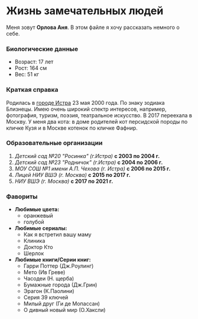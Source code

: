 # Жизнь замечательных людей
Меня зовут **Орлова Аня**. В этом файле я хочу рассказать немного о себе.

### Биологические данные
+ Возраст: 17 лет
+ Рост: 164 см
+ Вес: 51 кг

### Краткая справка
Родилась в [городе Истра](http://xn----8sbhecdy1bk6ak6azk.xn--p1ai/%D0%98%D1%81%D1%82%D1%80%D0%B0) 23 мая 2000 года. По знаку зодиака Близнецы. Имею очень широкий спектр интересов, например, фотография, туризм, поэзия, театральное искусство. В 2017 переехала в Москву. У меня два кота: в доме родителей кот персидской породы по кличке Кузя и в Москве котенок по кличке Фафнир.

### Образовательные организации
1. _Детский сад №20 "Росинка" (г.Истра)_ **с 2003 по 2004 г.**
2. _Детский сад №23 "Родничок" (г.Истра)_ **с 2004 по 2006 г.**
3. _МОУ СОШ №1 имени А.П. Чехова (г. Истра)_ **с 2006 по 2015 г.**
4. _Лицей НИУ ВШЭ (г. Москва)_ **с 2015 по 2017 г.**
5. _НИУ ВШЭ (г. Москва)_ **с 2017 по 2021 г.**

### Фавориты
+ **Любимые цвета:**
   + оранжевый
   + голубой
+ **Любимые сериалы:**
   + Как я встретил вашу маму
   + Клиника
   + Доктор Кто
   + Шерлок
+ **Любимые книги/Серии книг:**
   + Гарри Поттер (Дж.Роулинг)
   + Мето (Ив Греве)
   + Часодеи (Н. щерба)
   + Бумажные города (Дж.Грин)
   + Эрагон (К.Паолини)
   + Серия 39 ключей
   + Милый друг (Ги де Мопассан)
   + О дивный новый мир (О.Хаксли)
   
